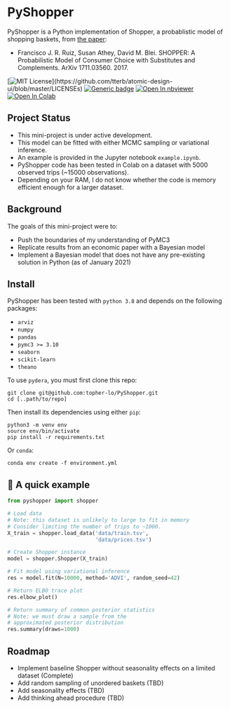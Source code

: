 # PyShopper
PyShopper is a Python implementation of Shopper, a probablistic model of shopping baskets, from [the paper](https://arxiv.org/abs/1711.03560 "Arxiv paper"):
+ Francisco J. R. Ruiz, Susan Athey, David M. Blei. SHOPPER: A Probabilistic Model of Consumer Choice with Substitutes and Complements. ArXiv 1711.03560. 2017.

[![MIT License](https://img.shields.io/apm/l/atomic-design-ui.svg?)](https://github.com/tterb/atomic-design-ui/blob/master/LICENSEs)
[![Generic badge](https://img.shields.io/badge/version-v0.01-4B8BBE.svg)]()
[![Open In nbviewer](https://warehouse-camo.ingress.cmh1.psfhosted.org/b76644f44625d8876b279659d108c1e5334fd8b3/68747470733a2f2f696d672e736869656c64732e696f2f62616467652f76696577253230696e2d6e627669657765722d6f72616e6765)](https://nbviewer.jupyter.org/github/topher-lo/PyShopper/blob/main/example.ipynb)
[![Open In Colab](https://colab.research.google.com/assets/colab-badge.svg)](https://colab.research.google.com/github/topher-lo/PyShopper)



## Project Status
- This mini-project is under active development. 
- This model can be fitted with either MCMC sampling or variational inference. 
- An example is provided in the Jupyter notebook `example.ipynb`.
- PyShopper code has been tested in Colab on a dataset with 5000 observed trips (~15000 observations). 
- Depending on your RAM, I do not know whether the code is memory efficient enough for a larger dataset. 

## Background
The goals of this mini-project were to:
- Push the boundaries of my understanding of PyMC3
- Replicate results from an economic paper with a Bayesian model
- Implement a Bayesian model that does not have any pre-existing solution in Python (as of January 2021)

## Install
PyShopper has been tested with `python 3.8` and depends on the following packages:
- `arviz`
- `numpy`
- `pandas`
- `pymc3 >= 3.10`
- `seaborn`
- `scikit-learn`
- `theano`

To use `pydera`, you must first clone this repo:
```
git clone git@github.com:topher-lo/PyShopper.git
cd [..path/to/repo]
```
Then install its dependencies using either `pip`:
```
python3 -m venv env
source env/bin/activate
pip install -r requirements.txt
```
Or `conda`:
```
conda env create -f environment.yml
```

## :rocket: A quick example
```python
from pyshopper import shopper

# Load data
# Note: this dataset is unlikely to large to fit in memory
# Consider limiting the number of trips to ~1000.
X_train = shopper.load_data('data/train.tsv',
                            'data/prices.tsv')

# Create Shopper instance
model = shopper.Shopper(X_train)

# Fit model using variational inference
res = model.fit(N=10000, method='ADVI', random_seed=42)

# Return ELBO trace plot
res.elbow_plot()

# Return summary of common posterior statistics
# Note: we must draw a sample from the 
# approximated posterior distribution
res.summary(draws=1000)
```

## Roadmap
- Implement baseline Shopper without seasonality effects on a limited dataset (Complete)
- Add random sampling of unordered baskets (TBD)
- Add seasonality effects (TBD)
- Add thinking ahead procedure (TBD)
